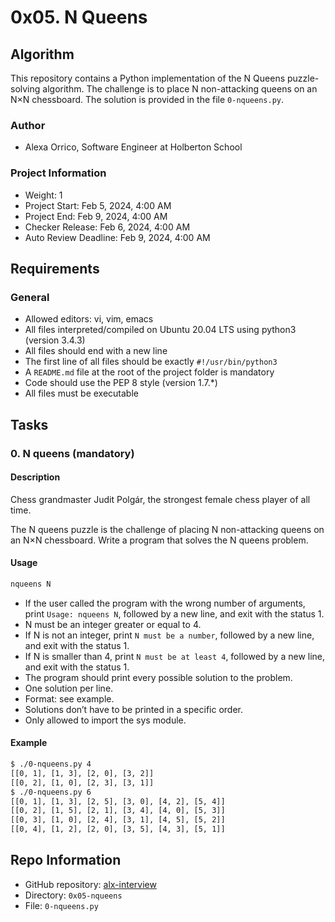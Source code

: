 # 0x05. N Queens

## Algorithm

This repository contains a Python implementation of the N Queens puzzle-solving algorithm. The challenge is to place N non-attacking queens on an N×N chessboard. The solution is provided in the file `0-nqueens.py`.

### Author
- Alexa Orrico, Software Engineer at Holberton School

### Project Information
- Weight: 1
- Project Start: Feb 5, 2024, 4:00 AM
- Project End: Feb 9, 2024, 4:00 AM
- Checker Release: Feb 6, 2024, 4:00 AM
- Auto Review Deadline: Feb 9, 2024, 4:00 AM

## Requirements

### General
- Allowed editors: vi, vim, emacs
- All files interpreted/compiled on Ubuntu 20.04 LTS using python3 (version 3.4.3)
- All files should end with a new line
- The first line of all files should be exactly `#!/usr/bin/python3`
- A `README.md` file at the root of the project folder is mandatory
- Code should use the PEP 8 style (version 1.7.*)
- All files must be executable

## Tasks

### 0. N queens (mandatory)

#### Description
Chess grandmaster Judit Polgár, the strongest female chess player of all time.

The N queens puzzle is the challenge of placing N non-attacking queens on an N×N chessboard. Write a program that solves the N queens problem.

#### Usage
```bash
nqueens N
```

- If the user called the program with the wrong number of arguments, print `Usage: nqueens N`, followed by a new line, and exit with the status 1.
- N must be an integer greater or equal to 4.
- If N is not an integer, print `N must be a number`, followed by a new line, and exit with the status 1.
- If N is smaller than 4, print `N must be at least 4`, followed by a new line, and exit with the status 1.
- The program should print every possible solution to the problem.
- One solution per line.
- Format: see example.
- Solutions don’t have to be printed in a specific order.
- Only allowed to import the sys module.

#### Example
```bash
$ ./0-nqueens.py 4
[[0, 1], [1, 3], [2, 0], [3, 2]]
[[0, 2], [1, 0], [2, 3], [3, 1]]
$ ./0-nqueens.py 6
[[0, 1], [1, 3], [2, 5], [3, 0], [4, 2], [5, 4]]
[[0, 2], [1, 5], [2, 1], [3, 4], [4, 0], [5, 3]]
[[0, 3], [1, 0], [2, 4], [3, 1], [4, 5], [5, 2]]
[[0, 4], [1, 2], [2, 0], [3, 5], [4, 3], [5, 1]]
```

## Repo Information

- GitHub repository: [alx-interview](https://github.com/username/alx-interview)
- Directory: `0x05-nqueens`
- File: `0-nqueens.py`